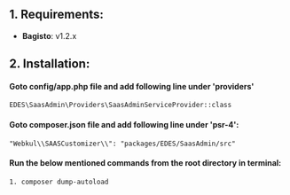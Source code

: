 ## 1. Requirements:

* **Bagisto**: v1.2.x

## 2. Installation:


#### Goto config/app.php file and add following line under 'providers'

~~~
EDES\SaasAdmin\Providers\SaasAdminServiceProvider::class
~~~


#### Goto composer.json file and add following line under 'psr-4':

~~~
"Webkul\\SAASCustomizer\\": "packages/EDES/SaasAdmin/src"
~~~


#### Run the below mentioned commands from the root directory in terminal:

~~~
1. composer dump-autoload
~~~

